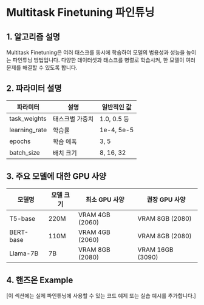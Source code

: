 # Multitask Finetuning 파인튜닝

## 1. 알고리즘 설명

Multitask Finetuning은 여러 태스크를 동시에 학습하여 모델의 범용성과 성능을 높이는 파인튜닝 방법입니다. 다양한 데이터셋과 태스크를 병렬로 학습시켜, 한 모델이 여러 문제를 해결할 수 있도록 합니다.

## 2. 파라미터 설명

| 파라미터 | 설명 | 일반적인 값 |
|-----------|------|------------|
| task_weights | 태스크별 가중치 | 1.0, 0.5 등 |
| learning_rate | 학습률 | 1e-4, 5e-5 |
| epochs | 학습 에폭 | 3, 5 |
| batch_size | 배치 크기 | 8, 16, 32 |

## 3. 주요 모델에 대한 GPU 사양

| 모델명 | 모델 크기 | 최소 GPU 사양 | 권장 GPU 사양 |
|--------|-----------|--------------|--------------|
| T5-base | 220M | VRAM 4GB (2060) | VRAM 8GB (2080) |
| BERT-base | 110M | VRAM 4GB (2060) | VRAM 8GB (2080) |
| Llama-7B | 7B | VRAM 8GB (2080) | VRAM 16GB (3090) |

## 4. 핸즈온 Example

[이 섹션에는 실제 파인튜닝에 사용할 수 있는 코드 예제 또는 실습 예시를 추가합니다.]
